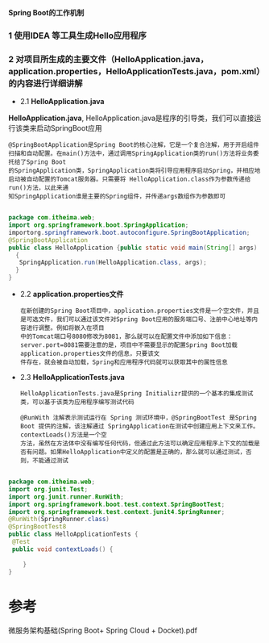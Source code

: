 **Spring Boot的工作机制**

### 1 使用IDEA 等工具生成Hello应用程序
### 2 对项目所生成的主要文件（HelloApplication.java，application.properties，HelloApplicationTests.java，pom.xml）的内容进行详细讲解

* 2.1  **HelloApplication.java**
 
**HelloApplication.java**, HelloApplication.java是程序的引导类，我们可以直接运行该类来启动SpringBoot应用

    @SpringBootApplication是Spring Boot的核心注解，它是一个复合注解，用于开启组件扫描和自动配置。在main()方法中，通过调用SpringApplication类的run()方法将业务委托给了Spring Boot
    的SpringApplication类，SpringApplication类将引导应用程序启动Spring，并相应地启动被自动配置的Tomcat服务器。只需要将 HelloApplication.class作为参数传递给run()方法，以此来通
    知SpringApplication谁是主要的Spring组件，并传递args数组作为参数即可

```java

package com.itheima.web;
import org.springframework.boot.SpringApplication;
importorg.springframework.boot.autoconfigure.SpringBootApplication;
@SpringBootApplication
public class HelloApplication {public static void main(String[] args) 
  { 
   SpringApplication.run(HelloApplication.class, args);
  }
}

```
* 2.2 **application.properties文件**

      在新创建的Spring Boot项目中，application.properties文件是一个空文件，并且是可选文件，我们可以通过该文件对Spring Boot应用的服务端口号、注册中心地址等内容进行调整。例如将嵌入在项目
      中的Tomcat端口号8080修改为8081，那么就可以在配置文件中添加如下信息：server.port=8081需要注意的是，项目中不需要显示的配置Spring Boot加载application.properties文件的信息，只要该文
      件存在，就会被自动加载，Spring和应用程序代码就可以获取其中的属性信息
      
* 2.3  **HelloApplicationTests.java**     

      HelloApplicationTests.java是Spring Initializr提供的一个基本的集成测试类，可以基于该类为应用程序编写测试代码
      
      @RunWith 注解表示测试运行在 Spring 测试环境中，@SpringBootTest 是Spring Boot 提供的注解，该注解通过 SpringApplication在测试中创建应用上下文来工作。contextLoads()方法是一个空
      方法，虽然在方法体中没有编写任何代码，但通过此方法可以确定应用程序上下文的加载是否有问题。如果HelloApplication中定义的配置是正确的，那么就可以通过测试，否则，不能通过测试
      
```java

package com.itheima.web;
import org.junit.Test;
import org.junit.runner.RunWith;
import org.springframework.boot.test.context.SpringBootTest;
import org.springframework.test.context.junit4.SpringRunner;
@RunWith(SpringRunner.class)
@SpringBootTest8　
public class HelloApplicationTests {
 @Test
 public void contextLoads() {
　　 
    }
}

```



# 参考

微服务架构基础(Spring Boot+ Spring Cloud + Docket).pdf
